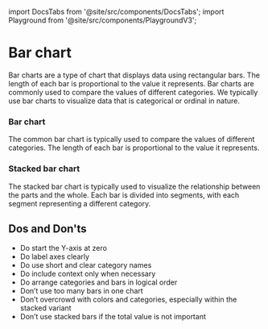 import DocsTabs from '@site/src/components/DocsTabs';
import Playground from '@site/src/components/PlaygroundV3';

# Bar chart

Bar charts are a type of chart that displays data using rectangular bars. The length of each bar is proportional to the value it represents. Bar charts are commonly used to compare the values of different categories. We typically use bar charts to visualize data that is categorical or ordinal in nature.

### Bar chart

The common bar chart is typically used to compare the values of different categories. The length of each bar is proportional to the value it represents.

<Playground
height="40rem"
name="echarts-bar-simple"
noMargin
examplesByName>
</Playground>

### Stacked bar chart

The stacked bar chart is typically used to visualize the relationship between the parts and the whole. Each bar is divided into segments, with each segment representing a different category.

<Playground
height="40rem"
name="echarts-bar-horizontal-stacked"
noMargin
examplesByName>
</Playground>

## Dos and Don'ts

- Do start the Y-axis at zero
- Do label axes clearly
- Do use short and clear category names
- Do include context only when necessary
- Do arrange categories and bars in logical order
- Don’t use too many bars in one chart
- Don’t overcrowd with colors and categories, especially within the stacked variant
- Don’t use stacked bars if the total value is not important


